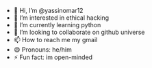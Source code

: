 - 👋 Hi, I’m @yassinomar12
- 👀 I’m interested in ethical hacking
- 🌱 I’m currently learning python
- 💞️ I’m looking to collaborate on github universe
- 📫 How to reach me my gmail
- 😄 Pronouns: he/him
- ⚡ Fun fact: im open-minded

<!---
yassinomar12/yassinomar12 is a ✨ special ✨ repository because its `README.md` (this file) appears on your GitHub profile.
You can click the Preview link to take a look at your changes.
--->
